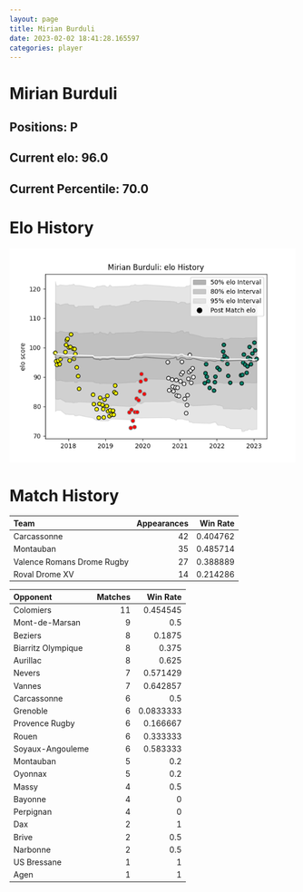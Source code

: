 ```yaml
---  
layout: page  
title: Mirian Burduli  
date: 2023-02-02 18:41:28.165597  
categories: player  
---
```

# Mirian Burduli

## Positions: P

## Current elo: 96.0

## Current Percentile: 70.0

# Elo History


![elo history](history_MirianBurduli.png)
# Match History


| Team                       |   Appearances |   Win Rate |
|:---------------------------|--------------:|-----------:|
| Carcassonne                |            42 |   0.404762 |
| Montauban                  |            35 |   0.485714 |
| Valence Romans Drome Rugby |            27 |   0.388889 |
| Roval Drome XV             |            14 |   0.214286 |

| Opponent           |   Matches |   Win Rate |
|:-------------------|----------:|-----------:|
| Colomiers          |        11 |  0.454545  |
| Mont-de-Marsan     |         9 |  0.5       |
| Beziers            |         8 |  0.1875    |
| Biarritz Olympique |         8 |  0.375     |
| Aurillac           |         8 |  0.625     |
| Nevers             |         7 |  0.571429  |
| Vannes             |         7 |  0.642857  |
| Carcassonne        |         6 |  0.5       |
| Grenoble           |         6 |  0.0833333 |
| Provence Rugby     |         6 |  0.166667  |
| Rouen              |         6 |  0.333333  |
| Soyaux-Angouleme   |         6 |  0.583333  |
| Montauban          |         5 |  0.2       |
| Oyonnax            |         5 |  0.2       |
| Massy              |         4 |  0.5       |
| Bayonne            |         4 |  0         |
| Perpignan          |         4 |  0         |
| Dax                |         2 |  1         |
| Brive              |         2 |  0.5       |
| Narbonne           |         2 |  0.5       |
| US Bressane        |         1 |  1         |
| Agen               |         1 |  1         |